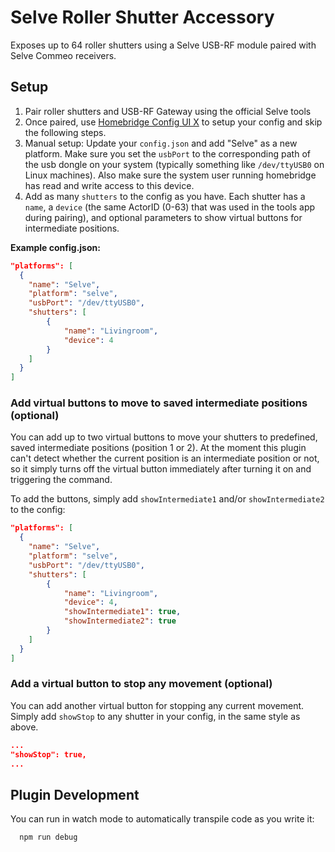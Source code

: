 # Selve Roller Shutter Accessory

Exposes up to 64 roller shutters using a Selve USB-RF module paired with Selve Commeo receivers.

## Setup
1. Pair roller shutters and USB-RF Gateway using the official Selve tools
3. Once paired, use [Homebridge Config UI X](https://github.com/oznu/homebridge-config-ui-x) to setup your config and skip the following steps.
2. Manual setup: Update your `config.json` and add "Selve" as a new platform. Make sure you set the `usbPort` to the corresponding path of the usb dongle on your system (typically something like `/dev/ttyUSB0` on Linux machines). Also make sure the system user running homebridge has read and write access to this device.
3. Add as many `shutters` to the config as you have. Each shutter has a `name`, a `device` (the same ActorID (0-63) that was used in the tools app during pairing), and optional parameters to show virtual buttons for intermediate positions.

**Example config.json:**

```JSON
"platforms": [
  {
    "name": "Selve",
    "platform": "selve",
    "usbPort": "/dev/ttyUSB0",
    "shutters": [
        {
            "name": "Livingroom",
            "device": 4
        }
    ]
  }
]
```

### Add virtual buttons to move to saved intermediate positions (optional)

You can add up to two virtual buttons to move your shutters to predefined, saved intermediate positions (position 1 or 2). At the moment this plugin can't detect whether the current position is an intermediate position or not, so it simply turns off the virtual button immediately after turning it on and triggering the command.

To add the buttons, simply add `showIntermediate1` and/or `showIntermediate2` to the config:

```JSON
"platforms": [
  {
    "name": "Selve",
    "platform": "selve",
    "usbPort": "/dev/ttyUSB0",
    "shutters": [
        {
            "name": "Livingroom",
            "device": 4,
            "showIntermediate1": true,
            "showIntermediate2": true
        }
    ]
  }
]
```

### Add a virtual button to stop any movement (optional)

You can add another virtual button for stopping any current movement. Simply add `showStop` to any shutter in your config, in the same style as above.
```JSON
...
"showStop": true,
...

```


## Plugin Development

You can run in watch mode to automatically transpile code as you write it:

```sh
  npm run debug
```
